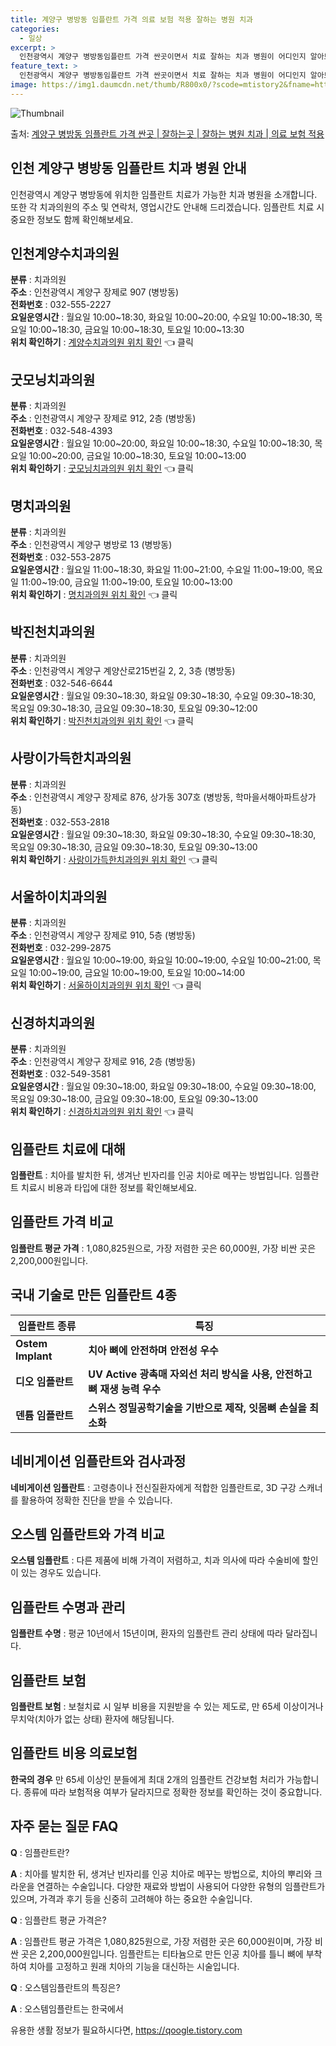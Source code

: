 ```yaml
---
title: 계양구 병방동 임플란트 가격 의료 보험 적용 잘하는 병원 치과
categories:
  - 일상
excerpt: >
  인천광역시 계양구 병방동임플란트 가격 싼곳이면서 치료 잘하는 치과 병원이 어디인지 알아보도록 하겠습니다. 인천광역시 계양구 병방동에 위치한 계양수치과의원 굿모닝치과의원 명치과의원 박진천치과의원 사랑이가득한치과의원 서울하이치과의원 신경하치과의원 순서대로 안내 드리며, 임플란트 치료시 신경써야 할 부분 또한 같이 공유 드리겠습니다.2024년 임플란트 가격 살펴보기 👈 클릭임플란트 평균 가격계양수치과의원표 내에 있는 전화 번호를 클릭 하시면 계양수치과의원로 바로 전화 연결 됩니다.분류주소전화번호치과의원인천광역시 계양구 장제로 907 (병방동)📞032-555-2227로 전화하기계양수치과의원 위치 확인하기 👈 클릭요일운영시간월요일10:00~18:30화요일10:00~20:00수요일1..
feature_text: >
  인천광역시 계양구 병방동임플란트 가격 싼곳이면서 치료 잘하는 치과 병원이 어디인지 알아보도록 하겠습니다. 인천광역시 계양구 병방동에 위치한 계양수치과의원 굿모닝치과의원 명치과의원 박진천치과의원 사랑이가득한치과의원 서울하이치과의원 신경하치과의원 순서대로 안내 드리며, 임플란트 치료시 신경써야 할 부분 또한 같이 공유 드리겠습니다.2024년 임플란트 가격 살펴보기 👈 클릭임플란트 평균 가격계양수치과의원표 내에 있는 전화 번호를 클릭 하시면 계양수치과의원로 바로 전화 연결 됩니다.분류주소전화번호치과의원인천광역시 계양구 장제로 907 (병방동)📞032-555-2227로 전화하기계양수치과의원 위치 확인하기 👈 클릭요일운영시간월요일10:00~18:30화요일10:00~20:00수요일1..
image: https://img1.daumcdn.net/thumb/R800x0/?scode=mtistory2&fname=https%3A%2F%2Fblog.kakaocdn.net%2Fdn%2Fbmt71b%2FbtsGZnUhbJ9%2F0dminlXd5nS9aOm8zhRR3K%2Fimg.webp
---
```


![Thumbnail](https://img1.daumcdn.net/thumb/R800x0/?scode=mtistory2&fname=https%3A%2F%2Fblog.kakaocdn.net%2Fdn%2Fbmt71b%2FbtsGZnUhbJ9%2F0dminlXd5nS9aOm8zhRR3K%2Fimg.webp)

<p>출처: <a href="https://qoogle.tistory.com/6926" rel="dofollow">계양구 병방동 임플란트 가격 싼곳 | 잘하는곳 | 잘하는 병원 치과 | 의료 보험 적용</a> </p>

## 인천 계양구 병방동 임플란트 치과 병원 안내



인천광역시 계양구 병방동에 위치한 임플란트 치료가 가능한 치과 병원을 소개합니다. 또한 각 치과의원의 주소 및 연락처, 영업시간도 안내해
드리겠습니다. 임플란트 치료 시 중요한 정보도 함께 확인해보세요.



## 인천계양수치과의원

**분류** : 치과의원  
**주소** : 인천광역시 계양구 장제로 907 (병방동)  
**전화번호** : 032-555-2227  
**요일운영시간** : 월요일 10:00~18:30, 화요일 10:00~20:00, 수요일 10:00~18:30, 목요일
10:00~18:30, 금요일 10:00~18:30, 토요일 10:00~13:30  
**위치 확인하기** : [계양수치과의원 위치
확인](https://map.naver.com/v5/search/%EC%B9%98%EA%B3%BC/place/1160474624?placePath=%3Fentry=plt)
👈 클릭



## 굿모닝치과의원

**분류** : 치과의원  
**주소** : 인천광역시 계양구 장제로 912, 2층 (병방동)  
**전화번호** : 032-548-4393  
**요일운영시간** : 월요일 10:00~20:00, 화요일 10:00~18:30, 수요일 10:00~18:30, 목요일
10:00~20:00, 금요일 10:00~18:30, 토요일 10:00~13:00  
**위치 확인하기** : [굿모닝치과의원 위치 확인](https://map.naver.com/v5/entry/place/1843082926)
👈 클릭



## 명치과의원

**분류** : 치과의원  
**주소** : 인천광역시 계양구 병방로 13 (병방동)  
**전화번호** : 032-553-2875  
**요일운영시간** : 월요일 11:00~18:30, 화요일 11:00~21:00, 수요일 11:00~19:00, 목요일
11:00~19:00, 금요일 11:00~19:00, 토요일 10:00~13:00  
**위치 확인하기** : [명치과의원 위치 확인](https://map.naver.com/v5/entry/place/1839182699) 👈
클릭



## 박진천치과의원

**분류** : 치과의원  
**주소** : 인천광역시 계양구 계양산로215번길 2, 2, 3층 (병방동)  
**전화번호** : 032-546-6644  
**요일운영시간** : 월요일 09:30~18:30, 화요일 09:30~18:30, 수요일 09:30~18:30, 목요일
09:30~18:30, 금요일 09:30~18:30, 토요일 09:30~12:00  
**위치 확인하기** : [박진천치과의원 위치
확인](https://map.naver.com/v5/search/%EC%B9%98%EA%B3%BC/place/1151180039?placePath=%3Fentry=plt)
👈 클릭



## 사랑이가득한치과의원

**분류** : 치과의원  
**주소** : 인천광역시 계양구 장제로 876, 상가동 307호 (병방동, 학마을서해아파트상가동)  
**전화번호** : 032-553-2818  
**요일운영시간** : 월요일 09:30~18:30, 화요일 09:30~18:30, 수요일 09:30~18:30, 목요일
09:30~18:30, 금요일 09:30~18:30, 토요일 09:30~13:00  
**위치 확인하기** : [사랑이가득한치과의원 위치
확인](https://map.naver.com/v5/place/17942318?placePath=%3Fentry=plt) 👈 클릭



## 서울하이치과의원

**분류** : 치과의원  
**주소** : 인천광역시 계양구 장제로 910, 5층 (병방동)  
**전화번호** : 032-299-2875  
**요일운영시간** : 월요일 10:00~19:00, 화요일 10:00~19:00, 수요일 10:00~21:00, 목요일
10:00~19:00, 금요일 10:00~19:00, 토요일 10:00~14:00  
**위치 확인하기** : [서울하이치과의원 위치
확인](https://map.naver.com/v5/place/12674790?placePath=%3Fentry=plt) 👈 클릭



## 신경하치과의원

**분류** : 치과의원  
**주소** : 인천광역시 계양구 장제로 916, 2층 (병방동)  
**전화번호** : 032-549-3581  
**요일운영시간** : 월요일 09:30~18:00, 화요일 09:30~18:00, 수요일 09:30~18:00, 목요일
09:30~18:00, 금요일 09:30~18:00, 토요일 09:30~13:00  
**위치 확인하기** : [신경하치과의원 위치
확인](https://map.naver.com/v5/search/%EC%B9%98%EA%B3%BC/place/1135436046?placePath=%3Fentry=plt)
👈 클릭



## 임플란트 치료에 대해

**임플란트** : 치아를 발치한 뒤, 생겨난 빈자리를 인공 치아로 메꾸는 방법입니다. 임플란트 치료시 비용과 타입에 대한 정보를
확인해보세요.

## 임플란트 가격 비교

**임플란트 평균 가격** : 1,080,825원으로, 가장 저렴한 곳은 60,000원, 가장 비싼 곳은 2,200,000원입니다.

## 국내 기술로 만든 임플란트 4종

**임플란트 종류** | **특징**  
---|---  
**Ostem Implant** | **치아 뼈에 안전하며 안전성 우수**  
**디오 임플란트** | **UV Active 광촉매 자외선 처리 방식을 사용, 안전하고 뼈 재생 능력 우수**  
**덴튬 임플란트** | **스위스 정밀공학기술을 기반으로 제작, 잇몸뼈 손실을 최소화**  
  


## 네비게이션 임플란트와 검사과정

**네비게이션 임플란트** : 고령층이나 전신질환자에게 적합한 임플란트로, 3D 구강 스캐너를 활용하여 정확한 진단을 받을 수 있습니다.

## 오스템 임플란트와 가격 비교

**오스템 임플란트** : 다른 제품에 비해 가격이 저렴하고, 치과 의사에 따라 수술비에 할인이 있는 경우도 있습니다.

## 임플란트 수명과 관리

**임플란트 수명** : 평균 10년에서 15년이며, 환자의 임플란트 관리 상태에 따라 달라집니다.

## 임플란트 보험

**임플란트 보험** : 보철치료 시 일부 비용을 지원받을 수 있는 제도로, 만 65세 이상이거나 무치악(치아가 없는 상태) 환자에
해당됩니다.

## 임플란트 비용 의료보험

**한국의 경우** 만 65세 이상인 분들에게 최대 2개의 임플란트 건강보험 처리가 가능합니다. 종류에 따라 보험적용 여부가 달라지므로
정확한 정보를 확인하는 것이 중요합니다.

## 자주 묻는 질문 FAQ

**Q** : 임플란트란?

**A** : 치아를 발치한 뒤, 생겨난 빈자리를 인공 치아로 메꾸는 방법으로, 치아의 뿌리와 크라운을 연결하는 수술입니다. 다양한 재료와
방법이 사용되어 다양한 유형의 임플란트가 있으며, 가격과 후기 등을 신중히 고려해야 하는 중요한 수술입니다.

**Q** : 임플란트 평균 가격은?

**A** : 임플란트 평균 가격은 1,080,825원으로, 가장 저렴한 곳은 60,000원이며, 가장 비싼 곳은 2,200,000원입니다.
임플란트는 티타늄으로 만든 인공 치아를 틀니 뼈에 부착하여 치아를 고정하고 원래 치아의 기능을 대신하는 시술입니다.

**Q** : 오스템임플란트의 특징은?

**A** : 오스템임플란트는 한국에서

 

유용한 생활 정보가 필요하시다면, <a href="https://qoogle.tistory.com" rel="dofollow">https://qoogle.tistory.com</a>


